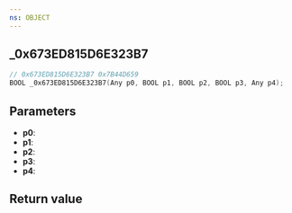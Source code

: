 ```yaml
---
ns: OBJECT
---
```

## _0x673ED815D6E323B7

```c
// 0x673ED815D6E323B7 0x7B44D659
BOOL _0x673ED815D6E323B7(Any p0, BOOL p1, BOOL p2, BOOL p3, Any p4);
```


## Parameters
* **p0**: 
* **p1**: 
* **p2**: 
* **p3**: 
* **p4**: 

## Return value

